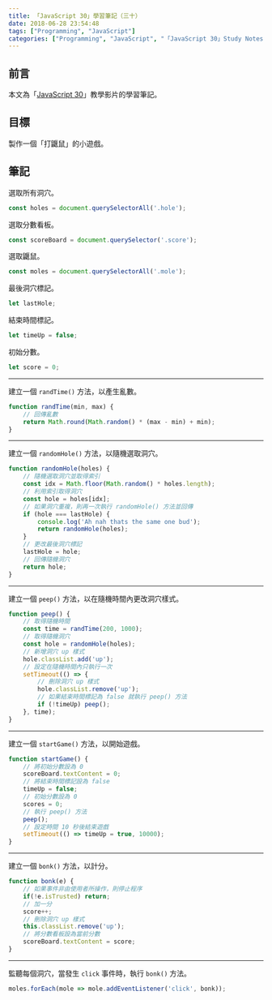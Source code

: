 ```yaml
---
title: 「JavaScript 30」學習筆記（三十）
date: 2018-06-28 23:54:48
tags: ["Programming", "JavaScript"]
categories: ["Programming", "JavaScript", "「JavaScript 30」Study Notes"]
---
```


## 前言

本文為「[JavaScript 30](https://javascript30.com/)」教學影片的學習筆記。

## 目標

製作一個「打鼴鼠」的小遊戲。

## 筆記

選取所有洞穴。

```js
const holes = document.querySelectorAll('.hole');
```

選取分數看板。

```js
const scoreBoard = document.querySelector('.score');
```

選取鼴鼠。

```js
const moles = document.querySelectorAll('.mole');
```

最後洞穴標記。

```js
let lastHole;
```

結束時間標記。

```js
let timeUp = false;
```

初始分數。

```js
let score = 0;
```

---

建立一個 `randTime()` 方法，以產生亂數。

```js
function randTime(min, max) {
    // 回傳亂數
    return Math.round(Math.random() * (max - min) + min);
}
```

---

建立一個 `randomHole()` 方法，以隨機選取洞穴。

```js
function randomHole(holes) {
    // 隨機選取洞穴並取得索引
    const idx = Math.floor(Math.random() * holes.length);
    // 利用索引取得洞穴
    const hole = holes[idx];
    // 如果洞穴重複，則再一次執行 randomHole() 方法並回傳
    if (hole === lastHole) {
        console.log('Ah nah thats the same one bud');
        return randomHole(holes);
    }
    // 更改最後洞穴標記
    lastHole = hole;
    // 回傳隨機洞穴
    return hole;
}
```

---

建立一個 `peep()` 方法，以在隨機時間內更改洞穴樣式。

```js
function peep() {
    // 取得隨機時間
    const time = randTime(200, 1000);
    // 取得隨機洞穴
    const hole = randomHole(holes);
    // 新增洞穴 up 樣式
    hole.classList.add('up');
    // 設定在隨機時間內只執行一次
    setTimeout(() => {
        // 刪除洞穴 up 樣式
        hole.classList.remove('up');
        // 如果結束時間標記為 false 就執行 peep() 方法
        if (!timeUp) peep();
    }, time);
}
```

---

建立一個 `startGame()` 方法，以開始遊戲。

```js
function startGame() {
    // 將初始分數設為 0
    scoreBoard.textContent = 0;
    // 將結束時間標記設為 false
    timeUp = false;
    // 初始分數設為 0
    scores = 0;
    // 執行 peep() 方法
    peep();
    // 設定時間 10 秒後結束遊戲
    setTimeout(() => timeUp = true, 10000);
}
```

---

建立一個 `bonk()` 方法，以計分。

```js
function bonk(e) {
    // 如果事件非由使用者所操作，則停止程序
    if(!e.isTrusted) return;
    // 加一分
    score++;
    // 刪除洞穴 up 樣式
    this.classList.remove('up');
    // 將分數看板設為當前分數
    scoreBoard.textContent = score;
}
```

---

監聽每個洞穴，當發生 `click` 事件時，執行 `bonk()` 方法。

```js
moles.forEach(mole => mole.addEventListener('click', bonk));
```

